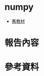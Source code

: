 # numpy
- [舊教材](https://github.com/MyDearGreatTeacher/ML202302/tree/main/%E8%B3%87%E6%96%99%E7%A7%91%E5%AD%B8)

# 報告內容
# 參考資料
